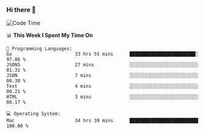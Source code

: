 ### Hi there 👋

<!--
**CrazyCollin/crazycollin** is a ✨ _special_ ✨ repository because its `README.md` (this file) appears on your GitHub profile.

Here are some ideas to get you started:

- 🔭 I’m currently working on ...
- 🌱 I’m currently learning ...
- 👯 I’m looking to collaborate on ...
- 🤔 I’m looking for help with ...
- 💬 Ask me about ...
- 📫 How to reach me: ...
- 😄 Pronouns: ...
- ⚡ Fun fact: ...
-->

<!--START_SECTION:waka-->
![Code Time](http://img.shields.io/badge/Code%20Time-4%2C079%20hrs%2017%20mins-blue)

📊 **This Week I Spent My Time On** 

```text
💬 Programming Languages: 
Go                       33 hrs 55 mins      ████████████████████████░   97.86 % 
JSON5                    27 mins             ░░░░░░░░░░░░░░░░░░░░░░░░░   01.31 % 
JSON                     7 mins              ░░░░░░░░░░░░░░░░░░░░░░░░░   00.38 % 
Text                     4 mins              ░░░░░░░░░░░░░░░░░░░░░░░░░   00.21 % 
HTML                     3 mins              ░░░░░░░░░░░░░░░░░░░░░░░░░   00.17 % 

💻 Operating System: 
Mac                      34 hrs 39 mins      █████████████████████████   100.00 % 
```


<!--END_SECTION:waka-->
